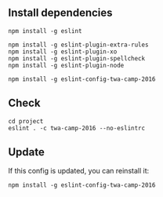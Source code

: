 Install dependencies
--------------------

```
npm install -g eslint

npm install -g eslint-plugin-extra-rules
npm install -g eslint-plugin-xo
npm install -g eslint-plugin-spellcheck
npm install -g eslint-plugin-node

npm install -g eslint-config-twa-camp-2016
```

Check
-----

```
cd project
eslint . -c twa-camp-2016 --no-eslintrc
```

Update
------

If this config is updated, you can reinstall it:

```
npm install -g eslint-config-twa-camp-2016
```